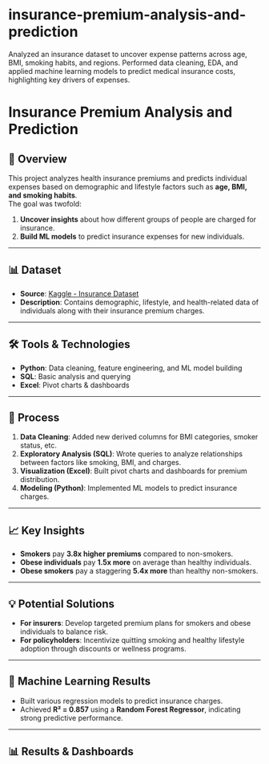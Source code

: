 # insurance-premium-analysis-and-prediction
Analyzed an insurance dataset to uncover expense patterns across age, BMI, smoking habits, and regions. Performed data cleaning, EDA, and applied machine learning models to predict medical insurance costs, highlighting key drivers of expenses.

# Insurance Premium Analysis and Prediction

## 📌 Overview
This project analyzes health insurance premiums and predicts individual expenses based on demographic and lifestyle factors such as **age, BMI, and smoking habits**.  
The goal was twofold:  
1. **Uncover insights** about how different groups of people are charged for insurance.  
2. **Build ML models** to predict insurance expenses for new individuals.  

---

## 📊 Dataset
- **Source**: [Kaggle - Insurance Dataset](https://www.kaggle.com/)  
- **Description**: Contains demographic, lifestyle, and health-related data of individuals along with their insurance premium charges.  

---

## 🛠 Tools & Technologies
- **Python**: Data cleaning, feature engineering, and ML model building  
- **SQL**: Basic analysis and querying  
- **Excel**: Pivot charts & dashboards  

---

## 🔎 Process
1. **Data Cleaning**: Added new derived columns for BMI categories, smoker status, etc.  
2. **Exploratory Analysis (SQL)**: Wrote queries to analyze relationships between factors like smoking, BMI, and charges.  
3. **Visualization (Excel)**: Built pivot charts and dashboards for premium distribution.  
4. **Modeling (Python)**: Implemented ML models to predict insurance charges.  

---

## 📈 Key Insights
- **Smokers** pay **3.8x higher premiums** compared to non-smokers.  
- **Obese individuals** pay **1.5x more** on average than healthy individuals.  
- **Obese smokers** pay a staggering **5.4x more** than healthy non-smokers.  

---

## 💡 Potential Solutions
- **For insurers**: Develop targeted premium plans for smokers and obese individuals to balance risk.  
- **For policyholders**: Incentivize quitting smoking and healthy lifestyle adoption through discounts or wellness programs.  

---

## 🤖 Machine Learning Results
- Built  various regression models to predict insurance charges.  
- Achieved **R² = 0.857** using a **Random Forest Regressor**, indicating strong predictive performance.  

---

## 📊 Results & Dashboards

